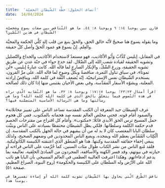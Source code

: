 ```yaml
---
title:  'أنصاف الحلول: خطَّة الشّيطان الخفيّة'
date:  14/04/2024
---
```


`قارن بين يوحنا ١٤: ٦ ويوحنا ٨: ٤٤. ما هو التّناقض بين صفات يسوع وشخصيّة الشّيطان في هذين النّصّين؟`

وما يقوله يسوع هنا صحيحٌ لأنّه خالق الحق، والحقُ ينبغ  من قلب إلهٍ كلَّي الحكمة والمحبَّة والعِلم. إنّ يسوع هو عمود الحقّ وأصل كلّ حقيقة.

في المقابل، إبليس كَذَّابٌ وَأَبُو الأكاذيب، فهو مستعدٌ لاستخدام الأكاذيب والخداع والتّضليل وتشويه الحقيقة لقيادة شعب الله إلى الضّلال. لقد خدع حواء في جنّة عدن عن طريقِ تشويه الحقيقةِ، وزرعِ الشّكِّ،  والإنكار الصارخ لما قاله الله. كانت عبارةُ إبليس، «لن تموتا»، في سياق تناول الثمرة، مناقضةً وبكلِّ وضوحٍ لما قاله الله. على مرِّ القرون، يستخدم الشّيطان نفس الإستراتيجيّة. إنّه يُضعف الثّقة في كلمة الله، ويناقِضُ إرادته المعلنة، ويشوّه  الأسفار المقدَّسة، وفي بعض الأحيان يقتبس منها  إذا كان ذلك لصالحه.

`اقرأ أمثال ٢٣:٢٣؛ يوحنا ١٧:١٧؛ ويوحنا ٨: ٣٢. ما هو التّشابه الّذي تراه في هذه النّصوص فيما يتعلقُ بالحق الذي في كلمة الله كلمة الله؟ وما هي رسالتها وما هي الرسالة الأساسية المتضمَّنة فيها؟`

«عرف الشيطان جيد المعرفة أن الكتب المقدسة تساعد الناس على تمييز مخاتلاته والصمود أَمَام قوته. فحتى مخلص العالم نفسه صد هجماته بالمكتوب. ففي كل هجوم حمل المسيح ترس الحق الأبدي قائلا: «مكتوب». وأَمَام كل اقتراح من مقترحات الخصم قدم حكمة الكلمة وسلطانها. فلكي يظل الشيطان محتفظا بسيادته على الناس ويثبِّت سلطان البابا المغتصب كان لا بد له من أن يبقيهم في حالة الجهل بالكتب المقدسة. إن اَلْكِتَاب المُقَدَّس يعظم الله ويمجده، ويضع الناس المحدودين في وضعهم الصحيح، ولذلك ينبغي إخفاء حقائقه المقدسة وكبتها. هذا هو المنطق الذي اعتنقته الكنيسة الكاثوليكية. فلقد مُنع الناس من نشر الكتاب طوال مئات السنين، كما حُرِّمت على الناس قراءته أو حيازته في بيوتهم، وقد فسر الكهنة والأساقفة، المجردون من المبادئ الخلقية، تعاليمه بما يدعم ادعاءاتهم. وهكذا اعترفت الغالبية العظمى في العالم المسيحي بأن البابا هو نائب الله على الأَرْض وله السلطان على الكنيسة والحكومة» (روح النبوة، الصراع العظيم، صفحة ٥١).

`ناقش الطّرق الّتي يحاول بها الشّيطان تشويه كلمة الله أو إساءة تفسيرِها في يومنا هذا.`